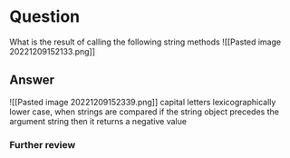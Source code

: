 # Question
What is the result of calling the following string methods
![[Pasted image 20221209152133.png]]
## Answer
![[Pasted image 20221209152339.png]]
capital letters  lexicographically lower case, when strings are compared if the string object precedes the argument string then it returns a negative value
### Further review

